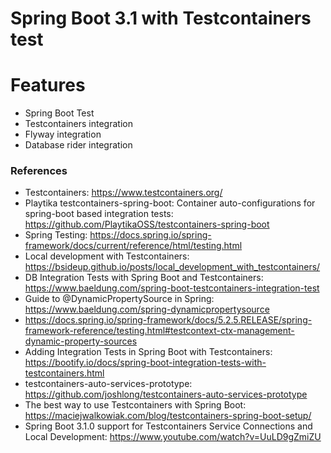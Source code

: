 Spring Boot 3.1 with Testcontainers test
========================================

# Features

* Spring Boot Test
* Testcontainers integration
* Flyway integration
* Database rider integration

### References

* Testcontainers: https://www.testcontainers.org/
* Playtika testcontainers-spring-boot: Container auto-configurations for spring-boot based integration
  tests: https://github.com/PlaytikaOSS/testcontainers-spring-boot
* Spring Testing:  https://docs.spring.io/spring-framework/docs/current/reference/html/testing.html
* Local development with Testcontainers: https://bsideup.github.io/posts/local_development_with_testcontainers/
* DB Integration Tests with Spring Boot and
  Testcontainers: https://www.baeldung.com/spring-boot-testcontainers-integration-test
* Guide to @DynamicPropertySource in Spring: https://www.baeldung.com/spring-dynamicpropertysource
* https://docs.spring.io/spring-framework/docs/5.2.5.RELEASE/spring-framework-reference/testing.html#testcontext-ctx-management-dynamic-property-sources
* Adding Integration Tests in Spring Boot with
  Testcontainers: https://bootify.io/docs/spring-boot-integration-tests-with-testcontainers.html
* testcontainers-auto-services-prototype: https://github.com/joshlong/testcontainers-auto-services-prototype
* The best way to use Testcontainers with Spring
  Boot: https://maciejwalkowiak.com/blog/testcontainers-spring-boot-setup/
* Spring Boot 3.1.0 support for Testcontainers Service Connections and Local
  Development: https://www.youtube.com/watch?v=UuLD9gZmiZU

